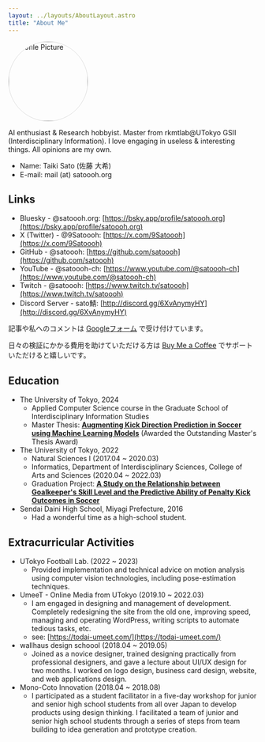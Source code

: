 ```yaml
---
layout: ../layouts/AboutLayout.astro
title: "About Me"
---
```


<img src="/assets/avatar.png" alt="Profile Picture" width="160" height="160" style="border: solid 1px #ddd; border-radius: 50%;">

AI enthusiast & Research hobbyist. Master from rkmtlab@UTokyo GSII (Interdisciplinary Information). I love engaging in useless & interesting things. All opinions are my own.

- Name: Taiki Sato (佐藤 大希)
- E-mail: mail (at) satoooh.org

## Links

- Bluesky - @satoooh.org: [https://bsky.app/profile/satoooh.org](https://bsky.app/profile/satoooh.org)
- X (Twitter) - @9Satoooh: [https://x.com/9Satoooh](https://x.com/9Satoooh)
- GitHub - @satoooh: [https://github.com/satoooh](https://github.com/satoooh)
- YouTube - @satoooh-ch: [https://www.youtube.com/@satoooh-ch](https://www.youtube.com/@satoooh-ch)
- Twitch - @satoooh: [https://www.twitch.tv/satoooh](https://www.twitch.tv/satoooh)
- Discord Server - sato鯖: [http://discord.gg/6XvAnymyHY](http://discord.gg/6XvAnymyHY)

記事や私へのコメントは [Googleフォーム](https://forms.gle/jYnQNuAsi7s94L1C6) で受け付けています。

日々の検証にかかる費用を助けていただける方は [Buy Me a Coffee](https://buymeacoffee.com/satoooh) でサポートいただけると嬉しいです。

## Education

- The University of Tokyo, 2024
  - Applied Computer Science course in the Graduate School of Interdisciplinary Information Studies
  - Master Thesis: <u>**Augmenting Kick Direction Prediction in Soccer using Machine Learning Models**</u> (Awarded the Outstanding Master's Thesis Award)
- The University of Tokyo, 2022
  - Natural Sciences I (2017.04 ~ 2020.03)
  - Informatics, Department of Interdisciplinary Sciences, College of Arts and Sciences (2020.04 ~ 2022.03)
  - Graduation Project: <u>**A Study on the Relationship between Goalkeeper's Skill Level and the Predictive Ability of Penalty Kick Outcomes in Soccer**</u>
- Sendai Daini High School, Miyagi Prefecture, 2016
  - Had a wonderful time as a high-school student.

## Extracurricular Activities

- UTokyo Football Lab. (2022 ~ 2023)
  - Provided implementation and technical advice on motion analysis using computer vision technologies, including pose-estimation techniques.
- UmeeT - Online Media from UTokyo (2019.10 ~ 2022.03)
  - I am engaged in designing and management of development. Completely redesigning the site from the old one, improving speed, managing and operating WordPress, writing scripts to automate tedious tasks, etc.
  - see: [https://todai-umeet.com/](https://todai-umeet.com/)
- wallhaus design schoool (2018.04 ~ 2019.05)
  - Joined as a novice designer, trained designing practically from professional designers, and gave a lecture about UI/UX design for two months. I worked on logo design, business card design, website, and web applications design.
- Mono-Coto Innovation (2018.04 ~ 2018.08)
  - I participated as a student facilitator in a five-day workshop for junior and senior high school students from all over Japan to develop products using design thinking. I facilitated a team of junior and senior high school students through a series of steps from team building to idea generation and prototype creation.
